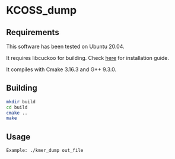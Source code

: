 # KCOSS_dump

## Requirements

This software has been tested on Ubuntu 20.04.

It requires libcuckoo for building. Check [here](https://github.com/efficient/libcuckoo) for installation guide.

It compiles with Cmake 3.16.3 and G++ 9.3.0.

## Building

```bash
mkdir build
cd build
cmake ..
make
```

## Usage

```bash
Example: ./kmer_dump out_file
```

